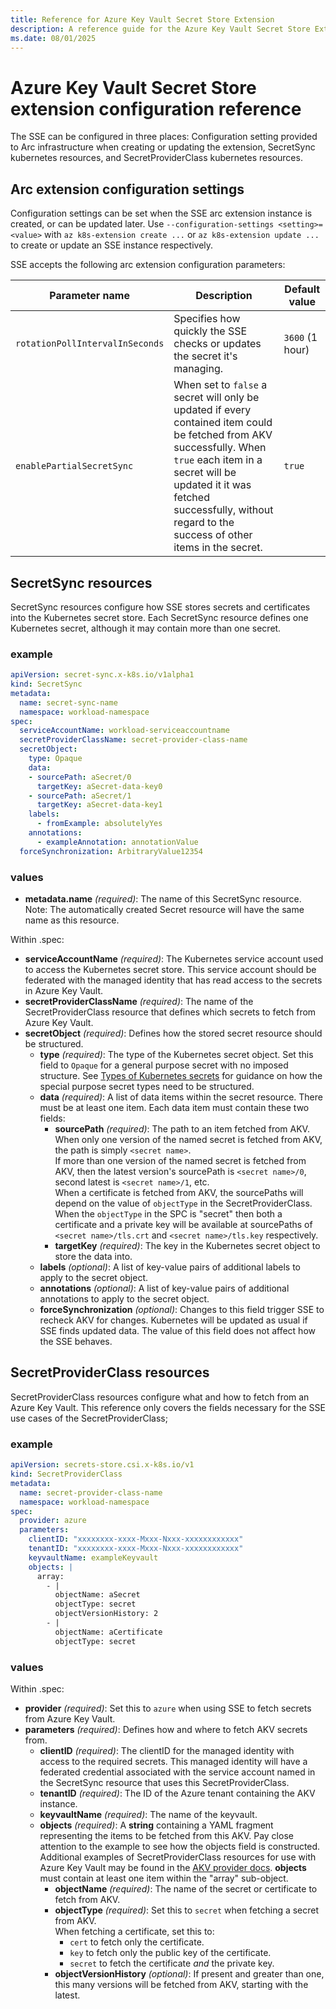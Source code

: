 ```yaml
---
title: Reference for Azure Key Vault Secret Store Extension
description: A reference guide for the Azure Key Vault Secret Store Extension, documenting the possibilities allowed in each of SSE's configuration resources.
ms.date: 08/01/2025
---
```


# Azure Key Vault Secret Store extension configuration reference

The SSE can be configured in three places: Configuration setting provided to Arc infrastructure when creating or updating the extension, SecretSync kubernetes resources, and SecretProviderClass kubernetes resources.

## Arc extension configuration settings

Configuration settings can be set when the SSE arc extension instance is created, or can be updated later. Use ```--configuration-settings <setting>=<value>``` with ```az k8s-extension create ...``` or ```az k8s-extension update ...``` to create or update an SSE instance respectively.

SSE accepts the following arc extension configuration parameters:

   | Parameter name                    | Description                         | Default value                         |
   |---------------------------------|-------------------------------------------------------------------------------|----------------------------------------------|
   | `rotationPollIntervalInSeconds`          | Specifies how quickly the SSE checks or updates the secret it's managing.       | `3600` (1 hour)                                             |
   | `enablePartialSecretSync` | When set to `false` a secret will only be updated if every contained item could be fetched from AKV successfully. When `true` each item in a secret will be updated it it was fetched successfully, without regard to the success of other items in the secret. | `true` |

## SecretSync resources

SecretSync resources configure how SSE stores secrets and certificates into the Kubernetes secret store. Each SecretSync resource defines one Kubernetes secret, although it may contain more than one secret.

### example

```yaml
apiVersion: secret-sync.x-k8s.io/v1alpha1
kind: SecretSync
metadata:
  name: secret-sync-name
  namespace: workload-namespace
spec:
  serviceAccountName: workload-serviceaccountname
  secretProviderClassName: secret-provider-class-name
  secretObject:
    type: Opaque
    data:
    - sourcePath: aSecret/0
      targetKey: aSecret-data-key0
    - sourcePath: aSecret/1
      targetKey: aSecret-data-key1
    labels:
      - fromExample: absolutelyYes
    annotations:
      - exampleAnnotation: annotationValue 
  forceSynchronization: ArbitraryValue12354
```

### values 

 - **metadata.name** *(required)*: The name of this SecretSync resource. Note: The automatically created Secret resource will have the same name as this resource.

Within .spec:

 - **serviceAccountName** *(required)*: The Kubernetes service account used to access the Kubernetes secret store. This service account should be federated with the managed identity that has read access to the secrets in Azure Key Vault.
 - **secretProviderClassName** *(required)*: The name of the SecretProviderClass resource that defines which secrets to fetch from Azure Key Vault.
 - **secretObject** *(required)*: Defines how the stored secret resource should be structured.
   - **type** *(required)*: The type of the Kubernetes secret object. Set this field to `Opaque` for a general purpose secret with no imposed structure. See [Types of Kubernetes secrets](https://kubernetes.io/docs/concepts/configuration/secret/#secret-types) for guidance on how the special purpose secret types need to be structured.
   -  **data** *(required)*: A list of data items within the secret resource. There must be at least one item. Each data item must contain these two fields:
       - **sourcePath** *(required)*: The path to an item fetched from AKV. When only one version of the named secret is fetched from AKV, the path is simply `<secret name>`.<br> If more than one version of the named secret is fetched from AKV, then the latest version's sourcePath is `<secret name>/0`, second latest is `<secret name>/1`, etc.<br> When a certificate is fetched from AKV, the sourcePaths will depend on the value of `objectType` in the SecretProviderClass. When the `objectType` in the SPC is "secret" then both a certificate and a private key will be available at sourcePaths of `<secret name>/tls.crt` and `<secret name>/tls.key` respectively.
       - **targetKey** *(required)*: The key in the Kubernetes secret object to store the data into.
   - **labels** *(optional)*: A list of key-value pairs of additional labels to apply to the secret object.
   - **annotations** *(optional)*: A list of key-value pairs of additional annotations to apply to the secret object.
   - **forceSynchronization** *(optional)*: Changes to this field trigger SSE to recheck AKV for changes. Kubernetes will be updated as usual if SSE finds updated data. The value of this field does not affect how the SSE behaves.

## SecretProviderClass resources

SecretProviderClass resources configure what and how to fetch from an Azure Key Vault. This reference only covers the fields necessary for the SSE use cases of the SecretProviderClass; 

### example

``` yaml
apiVersion: secrets-store.csi.x-k8s.io/v1
kind: SecretProviderClass
metadata:
  name: secret-provider-class-name
  namespace: workload-namespace
spec:
  provider: azure
  parameters:
    clientID: "xxxxxxxx-xxxx-Mxxx-Nxxx-xxxxxxxxxxxx"
    tenantID: "xxxxxxxx-xxxx-Mxxx-Nxxx-xxxxxxxxxxxx"
    keyvaultName: exampleKeyvault
    objects: |
      array:
        - |
          objectName: aSecret
          objectType: secret
          objectVersionHistory: 2
        - |
          objectName: aCertificate
          objectType: secret
```

### values

Within .spec:

 - **provider** *(required)*: Set this to `azure` when using SSE to fetch secrets from Azure Key Vault.
 - **parameters** *(required)*: Defines how and where to fetch AKV secrets from.
     - **clientID** *(required)*: The clientID for the managed identity with access to the required secrets. This managed identity will have a federated credential associated with the service account named in the SecretSync resource that uses this SecretProviderClass.
     - **tenantID** *(required)*: The ID of the Azure tenant containing the AKV instance.
     - **keyvaultName** *(required)*: The name of the keyvault.
     - **objects** *(required)*: A **string** containing a YAML fragment representing the items to be fetched from this AKV. Pay close attention to the example to see how the objects field is constructed. Additional examples of SecretProviderClass resources for use with Azure Key Vault may be found in the [AKV provider docs](https://github.com/Azure/secrets-store-csi-driver-provider-azure/blob/master/examples/keyvault-secrets/v1alpha1_secretproviderclass_secrets.yaml). **objects** must contain at least one item within the "array" sub-object.
         - **objectName** *(required)*: The name of the secret or certificate to fetch from AKV.
         - **objectType** *(required)*: Set this to `secret` when fetching a secret from AKV.<br> When fetching a certificate, set this to:
             - `cert` to fetch only the certificate.
             - `key` to fetch only the public key of the certificate.
             - `secret` to fetch the certificate *and* the private key.
         - **objectVersionHistory** *(optional)*: If present and greater than one, this many versions will be fetched from AKV, starting with the latest.
